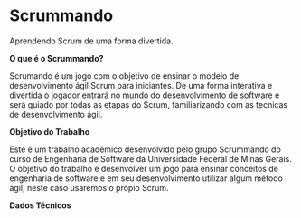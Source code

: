 # Scrummando
Aprendendo Scrum de uma forma divertida.

**O que é o Scrummando?**

  Scrumando é um jogo com o objetivo de ensinar o modelo de desenvolvimento ágil Scrum para iniciantes. De uma forma interativa e divertida o jogador entrará no mundo do desenvolvimento de software e será guiado por todas as etapas do Scrum, familiarizando com as tecnicas de desenvolvimento ágil.
  
**Objetivo do Trabalho**

  Este é um trabalho acadêmico desenvolvido pelo grupo Scrummando do curso de Engenharia de Software da Universidade Federal de Minas Gerais. O objetivo do trabalho é desenvolver um jogo para ensinar conceitos de engenharia de software e em seu desenvolvimento utilizar algum método ágil, neste caso usaremos o própio Scrum.

**Dados Técnicos**